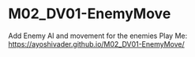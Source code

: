 # M02_DV01-EnemyMove
 Add Enemy AI and movement for the enemies
 Play Me: https://ayoshivader.github.io/M02_DV01-EnemyMove/
